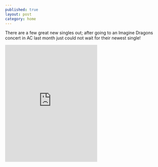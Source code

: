 ```yaml
---
published: true
layout: post
category: home
---
```


There are a few great new singles out; after going to an Imagine Dragons concert in AC last month just could not wait for their newest single!

<iframe src="https://embed.spotify.com/?uri=spotify:track:15U1oYrykViB8l4xywoy2Y" width="300" height="380" frameborder="0" allowtransparency="true"></iframe>